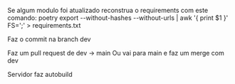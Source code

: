 Se algum modulo foi atualizado reconstrua o requirements com este comando:
poetry export --without-hashes --without-urls | awk '{ print $1 }' FS=';' > requirements.txt

Faz o commit na branch dev

Faz um pull request de dev -> main
Ou vai para main e faz um merge com dev

Servidor faz autobuild